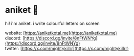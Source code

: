 <p align=center><h1>aniket 🌙</h1><p>  
hi! i'm aniket. i write colourful letters on screen
  
website: [https://aniketkotal.me](https://aniketkotal.me) <br/>
discord: [https://discord.gg/invite/8nFtWNYg](https://discord.gg/invite/8nFtWNYg) <br/>
twitter: [https://x.com/mightykillrr](https://x.com/mightykillrr)
